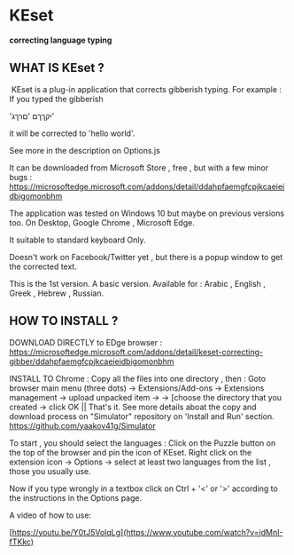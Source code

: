 # KEset
**correcting language typing**

**WHAT IS KEset ?**
----------------
‏
KEset is a plug-in application that corrects gibberish typing.
For example : If you typed the gibberish 

'יקךךם 'םרךג'

it will be corrected  to 'hello world'.

See more in the description on Options.js 

It can be downloaded from Microsoft Store , free , but with a few minor bugs :
https://microsoftedge.microsoft.com/addons/detail/ddahpfaemgfcpjkcaeieidbigomonbhm

The application was tested on Windows 10 but maybe on previous versions too.
On Desktop, Google Chrome , Microsoft Edge.

It suitable to standard keyboard Only.

Doesn't work on Facebook/Twitter yet , but there is a popup window to get the corrected text.

This is the 1st version. A basic version.  Available for :
Arabic , English , Greek , Hebrew , Russian.


**HOW TO INSTALL ?**
-----------------
DOWNLOAD DIRECTLY to EDge browser :
https://microsoftedge.microsoft.com/addons/detail/keset-correcting-gibber/ddahpfaemgfcpjkcaeieidbigomonbhm

INSTALL TO Chrome :
Copy all the files into one directory , then :
Goto browser main menu (three dots) -> Extensions/Add-ons -> Extensions management -> upload unpacked item ->
-> [choose the directory that you created -> click OK  ||  That's it.
See more details aboat the copy and download process on "Simulator" repository on 'Install and Run' section.
https://github.com/yaakov41g/Simulator

To start , you should select the languages :
Click on the Puzzle button on the top of the browser and pin the icon of KEset.
Right click on the  extension icon -> Options -> select at least two languages from the list , those you usually use.

Now if you type wrongly in a textbox click on Ctrl + '<' or '>' according to the instructions in the Options page.

A video of how to use:

[https://youtu.be/Y0tJ5VolqLg](https://www.youtube.com/watch?v=jdMnI-fTKkc)



